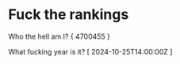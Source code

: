 # Fuck the rankings

Who the hell am I?
{ 4700455 }

What fucking year is it?
[ 2024-10-25T14:00:00Z ]
